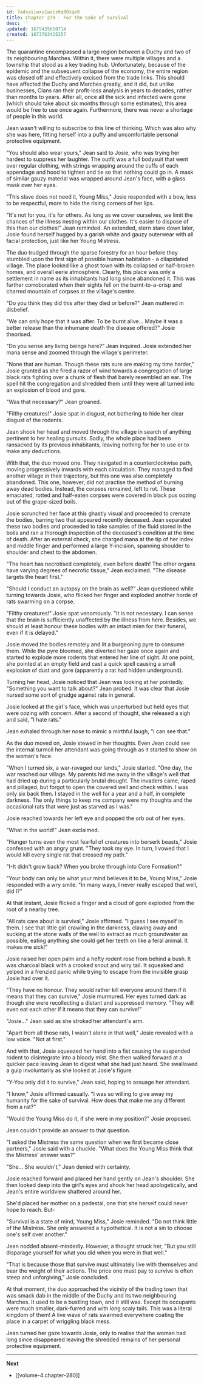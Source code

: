 ```yaml
---
id: 7adxaiiwxu1wziz6q90zqe8
title: Chapter 279 - For the Sake of Survival
desc: ''
updated: 1675435650714
created: 1673763425357
---
```


The quarantine encompassed a large region between a Duchy and two of its neighbouring Marches. Within it, there were multiple villages and a township that stood as a key trading hub. Unfortunately, because of the epidemic and the subsequent collapse of the economy, the entire region was closed off and effectively excised from the trade links. This should have affected the Duchy and Marches greatly, and it did, but unlike businesses, Clans ran their profit-loss analysis in years to decades, rather than months to years. After all, once all the sick and infected were gone (which should take about six months through some estimates), this area would be free to use once again. Furthermore, there was never a shortage of people in this world.

Jean wasn't willing to subscribe to this line of thinking. Which was also why she was here, fitting herself into a puffy and uncomfortable personal protective equipment.

"You should also wear yours," Jean said to Josie, who was trying her hardest to suppress her laughter. The outfit was a full bodysuit that went over regular clothing, with strings wrapping around the cuffs of each appendage and hood to tighten and tie so that nothing could go in. A mask of similar gauzy material was wrapped around Jean's face, with a glass mask over her eyes.

"This slave does not need it, Young Miss," Josie responded with a bow, less to be respectful, more to hide the rising corners of her lips.

"It's not for you, it's for others. As long as we cover ourselves, we limit the chances of the illness nesting within our clothes. It's easier to dispose of this than our clothes!" Jean reminded. An extended, stern stare down later, Josie found herself hugged by a garish white and gauzy outerwear with all facial protection, just like her Young Mistress.

The duo trudged through the sparse forestry for an hour before they stumbled upon the first sign of possible human habitation - a dilapidated village. The place looked like a ghost town with its collapsed or half-broken homes, and overall eerie atmosphere. Clearly, this place was only a settlement in name as its inhabitants had long since abandoned it. This was further corroborated when their sights fell on the burnt-to-a-crisp and charred mountain of corpses at the village's centre.

"Do you think they did this after they died or before?" Jean muttered in disbelief.

"We can only hope that it was after. To be burnt alive... Maybe it was a better release than the inhumane death the disease offered?" Josie theorised.

"Do you sense any living beings here?" Jean inquired. Josie extended her mana sense and zoomed through the village's perimeter.

"None that are human. Though these rats sure are making my time harder," Josie grunted as she fired a razor of wind towards a congregation of large black rats fighting over a chunk of flesh that barely resembled an ear. The spell hit the congregation and shredded them until they were all turned into an explosion of blood and gore.

"Was that necessary?" Jean groaned.

"Filthy creatures!" Josie spat in disgust, not bothering to hide her clear disgust of the rodents.

Jean shook her head and moved through the village in search of anything pertinent to her healing pursuits. Sadly, the whole place had been ransacked by its previous inhabitants, leaving nothing for her to use or to make any deductions.

With that, the duo moved one. They navigated in a counterclockwise path, moving progressively inwards with each circulation. They managed to find another village in their trajectory, but this one was also completely abandoned. This one, however, did not practise the method of burning away dead bodies. Instead, the corpses remained, left to rot. These emaciated, rotted and half-eaten corpses were covered in black pus oozing out of the grape-sized boils.

Josie scrunched her face at this ghastly visual and proceeded to cremate the bodies, barring two that appeared recently deceased. Jean separated these two bodies and proceeded to take samples of the fluid stored in the boils and ran a thorough inspection of the deceased's condition at the time of death. After an external check, she charged mana at the tip of her index and middle finger and performed a large Y-incision, spanning shoulder to shoulder and chest to the abdomen.

"The heart has necrotised completely, even before death! The other organs have varying degrees of necrotic tissue," Jean exclaimed. "The disease targets the heart first."

"Should I conduct an autopsy on the brain as well?" Jean questioned while turning towards Josie, who flicked her finger and exploded another horde of rats swarming on a corpse.

"Filthy creatures!" Josie spat venomously. "It is not necessary. I can sense that the brain is sufficiently unaffected by the illness from here. Besides, we should at least honour these bodies with an intact mien for their funeral, even if it is delayed."

Josie moved the bodies remotely and lit a burgeoning pyre to consume them. While the pyre bloomed, she diverted her gaze once again and started to explode more rodents that entered her line of sight. At one point, she pointed at an empty field and cast a quick spell causing a small explosion of dust and gore (apparently a rat had hidden underground).

Turning her head, Josie noticed that Jean was looking at her pointedly. "Something you want to talk about?" Jean probed. It was clear that Josie nursed some sort of grudge against rats in general.

Josie looked at the girl's face, which was unperturbed but held eyes that were oozing with concern. After a second of thought, she released a sigh and said, "I hate rats."

Jean exhaled through her nose to mimic a mirthful laugh, "I can see that."

As the duo moved on, Josie stewed in her thoughts. Even Jean could see the internal turmoil her attendant was going through as it started to show on the woman's face.

"When I turned six, a war-ravaged our lands," Josie started. "One day, the war reached our village. My parents hid me away in the village's well that had dried up during a particularly brutal drought. The invaders came, raped and pillaged, but forgot to open the covered well and check within. I was only six back then. I stayed in the well for a year and a half, in complete darkness. The only things to keep me company were my thoughts and the occasional rats that were just as starved as I was."

Josie reached towards her left eye and popped the orb out of her eyes.

"What in the world!" Jean exclaimed.

"Hunger turns even the most fearful of creatures into berserk beasts," Josie confessed with an angry grunt. "They took my eye. In turn, I vowed that I would kill every single rat that crossed my path."

"I-It didn't grow back? When you broke through into Core Formation?"

"Your body can only be what your mind believes it to be, Young Miss," Josie responded with a wry smile. "In many ways, I never really escaped that well, did I?"

At that instant, Josie flicked a finger and a cloud of gore exploded from the root of a nearby tree.

"All rats care about is survival," Josie affirmed. "I guess I see myself in them. I see that little girl crawling in the darkness, clawing away and sucking at the stone walls of the well to extract as much groundwater as possible, eating anything she could get her teeth on like a feral animal. It makes me sick!"

Josie raised her open palm and a hefty rodent rose from behind a bush. It was charcoal black with a crooked snout and wiry tail. It squeaked and yelped in a frenzied panic while trying to escape from the invisible grasp Josie had over it.

"They have no honour. They would rather kill everyone around them if it means that they can survive," Josie murmured. Her eyes turned dark as though she were recollecting a distant and suppressed memory. "They will even eat each other if it means that they can survive!"

"Josie..." Jean said as she stroked her attendant's arm.

"Apart from all those rats, I wasn't alone in that well," Josie revealed with a low voice. "Not at first."

And with that, Josie squeezed her hand into a fist causing the suspended rodent to disintegrate into a bloody mist. She then walked forward at a quicker pace leaving Jean to digest what she had just heard. She swallowed a gulp involuntarily as she looked at Josie's figure.

"Y-You only did it to survive," Jean said, hoping to assuage her attendant.

"I know," Josie affirmed casually. "I was so willing to give away my humanity for the sake of survival. How does that make me any different from a rat?"

"Would the Young Miss do it, if she were in my position?" Josie proposed.

Jean couldn't provide an answer to that question.

"I asked the Mistress the same question when we first became close partners," Josie said with a chuckle. "What does the Young Miss think that the Mistress' answer was?"

"She... She wouldn't," Jean denied with certainty.

Josie reached forward and placed her hand gently on Jean's shoulder. She then looked deep into the girl's eyes and shook her head apologetically, and Jean's entire worldview shattered around her.

She'd placed her mother on a pedestal, one that she herself could never hope to reach. But-

"Survival is a state of mind, Young Miss," Josie reminded. "Do not think little of the Mistress. She only answered a hypothetical. It is not a sin to choose one's self over another."

Jean nodded absent-mindedly. However, a thought struck her, "But you still disparage yourself for what you did when you were in that well."

"That is because those that survive must ultimately live with themselves and bear the weight of their actions. The price one must pay to survive is often steep and unforgiving," Josie concluded.

At that moment, the duo approached the vicinity of the trading town that was smack dab in the middle of the Duchy and its two neighbouring Marches. It used to be a bustling town, and it still was. Except its occupants were much smaller, dark-furred and with long scaly tails. This was a literal kingdom of them! A live wave of rats swarmed everywhere coating the place in a carpet of wriggling black mess.

Jean turned her gaze towards Josie, only to realise that the woman had long since disappeared leaving the shredded remains of her personal protective equipment.

____

**Next**
* [[volume-4.chapter-280]]